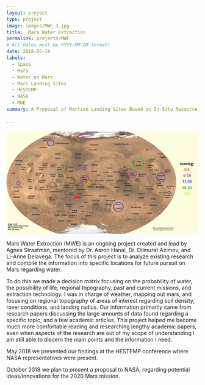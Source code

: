 ```yaml
---
layout: project
type: project
image: images/MWE 3.jpg
title:  Mars Water Extraction
permalink: projects/MWE
# All dates must be YYYY-MM-DD format!
date: 2018-05-19
labels:
  - Space
  - Mars
  - Water on Mars
  - Mars Landing Sites
  - HESTEMP
  - NASA
  - MWE 
summary: A Proposal of Martian Landing Sites Based on In-Situ Resource Utilization From Water Extraction

---
```


<img class="ui medium right floated rounded image" src="../images/MWE 1.0.png">

Mars Water Extraction (MWE) is an ongoing project created and lead by Agnes Straatman, mentored by Dr. Aaron Hanai, Dr. Dilmurat Azimov, and Li-Anne Delavega. The focus of this project is to analyze existing research and compile the information into specific locations for future pursuit on Mars regarding water.

To do this we made a decision matrix focusing on the probability of water, the possibility of life, regional topography, past and current missions, and extraction technology. I was in charge of weather, mapping out mars, and focusing on regional topography of areas of interest regarding soil density, rover conditions, and landing radius. Our information primarily came from research papers discussing the large amounts of data found regarding a specific topic, and a few academic articles. This project helped me become much more comfortable reading and researching lengthy academic papers, even when aspects of the research are out of my scope of understanding I am still able to discern the main points and the information I need.

May 2018 we presented our findings at the HESTEMP conference where NASA representatives were present.

October 2018 we plan to present a proposal to NASA, regarding potential ideas/innovations for the 2020 Mars mission.





